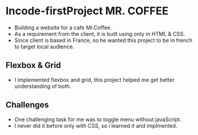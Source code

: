 # Incode-firstProject MR. COFFEE
- Building a website for a cafe Mr.Coffee.
- As a requirement from the client, it is built using only in HTML & CSS.
- Since client is based in France, so he wanted this project to be in french to target local audience.

## Flexbox & Grid
- I implemented flexbox and grid, this project helped me get better understanding of both.

## Challenges
- One challenging task for me was to toggle menu without javaScript.
- I never did it before only with CSS, so i learned it and implmented.
